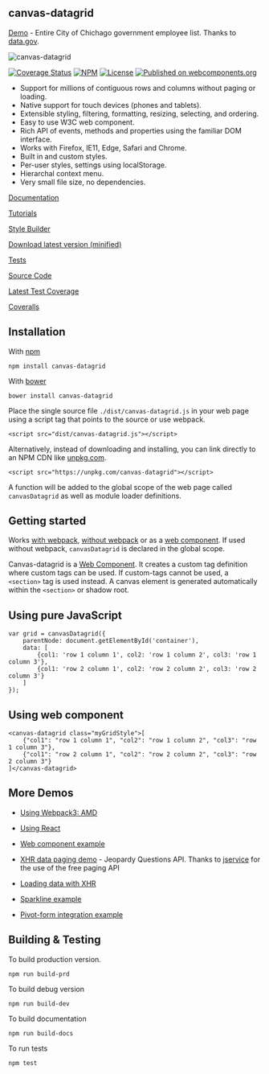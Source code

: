 canvas-datagrid
---------------

[Demo](https://tonygermaneri.github.io/canvas-datagrid/tutorials/demo.html) - Entire City of Chichago government employee list.  Thanks to [data.gov](https://www.data.gov/).

![canvas-datagrid](https://tonygermaneri.github.io/canvas-datagrid/images/datagrid1.png)

[![Coverage Status](https://coveralls.io/repos/github/TonyGermaneri/canvas-datagrid/badge.svg?branch=master&build=1640)](https://coveralls.io/github/TonyGermaneri/canvas-datagrid?branch=master)
[![NPM](https://img.shields.io/npm/v/canvas-datagrid.svg)](https://www.npmjs.com/package/canvas-datagrid)
[![License](https://img.shields.io/badge/License-BSD%203--Clause-blue.svg)](https://opensource.org/licenses/BSD-3-Clause)
[![Published on webcomponents.org](https://img.shields.io/badge/webcomponents.org-published-blue.svg)](https://www.webcomponents.org/element/TonyGermaneri/canvas-datagrid)

* Support for millions of contiguous rows and columns without paging or loading.
* Native support for touch devices (phones and tablets).
* Extensible styling, filtering, formatting, resizing, selecting, and ordering.
* Easy to use W3C web component.
* Rich API of events, methods and properties using the familiar DOM interface.
* Works with Firefox, IE11, Edge, Safari and Chrome.
* Built in and custom styles.
* Per-user styles, settings using localStorage.
* Hierarchal context menu.
* Very small file size, no dependencies.


[Documentation](https://tonygermaneri.github.io/canvas-datagrid/docs/)

[Tutorials](https://tonygermaneri.github.io/canvas-datagrid/docs/index.html#tutorials)

[Style Builder](https://tonygermaneri.github.io/canvas-datagrid/tutorials/styleBuilder.html)

[Download latest version (minified)](https://tonygermaneri.github.io/canvas-datagrid/dist/canvas-datagrid.js)

[Tests](https://tonygermaneri.github.io/canvas-datagrid/test/tests.html)

[Source Code](https://github.com/TonyGermaneri/canvas-datagrid)

[Latest Test Coverage](https://tonygermaneri.github.io/canvas-datagrid/build/report/lcov-report/index.html)

[Coveralls](https://coveralls.io/github/TonyGermaneri/canvas-datagrid)

Installation
------------

With [npm](https://www.npmjs.com/package/canvas-datagrid)

    npm install canvas-datagrid


With [bower](https://libraries.io/bower/canvas-datagrid)

    bower install canvas-datagrid


Place the single source file `./dist/canvas-datagrid.js` in your web page using
a script tag that points to the source or use webpack.

    <script src="dist/canvas-datagrid.js"></script>

Alternatively, instead of downloading and installing, you can link directly to an NPM CDN like [unpkg.com](https://unpkg.com).

    <script src="https://unpkg.com/canvas-datagrid"></script>


A function will be added to the global scope of the web page called `canvasDatagrid` as well as module loader definitions.

Getting started
---------------

Works [with webpack](https://tonygermaneri.github.io/canvas-datagrid/tutorials/amdDemo.html), [without webpack](https://tonygermaneri.github.io/canvas-datagrid/tutorials/demo.html) or as a [web component](https://tonygermaneri.github.io/canvas-datagrid/tutorials/webcomponentDemo.html).
If used without webpack, `canvasDatagrid` is declared in the global scope.

Canvas-datagrid is a [Web Component](https://www.webcomponents.org/element/TonyGermaneri/canvas-datagrid).  It creates a
custom tag definition where custom tags can be used.  If custom-tags cannot be used, a `<section>` tag is used instead.
A canvas element is generated automatically within the `<section>` or shadow root.


Using pure JavaScript
---------------------


    var grid = canvasDatagrid({
        parentNode: document.getElementById('container'),
        data: [
            {col1: 'row 1 column 1', col2: 'row 1 column 2', col3: 'row 1 column 3'},
            {col1: 'row 2 column 1', col2: 'row 2 column 2', col3: 'row 2 column 3'}
        ]
    });


Using web component
-------------------

<!--
```
<custom-element-demo>
  <template>
    <script src="https://tonygermaneri.github.io/canvas-datagrid/dist/canvas-datagrid.debug.js"></script>
    <div style="height: 300px;"><next-code-block></next-code-block></div>
  </template>
</custom-element-demo>
```
-->


    <canvas-datagrid class="myGridStyle">[
        {"col1": "row 1 column 1", "col2": "row 1 column 2", "col3": "row 1 column 3"},
        {"col1": "row 2 column 1", "col2": "row 2 column 2", "col3": "row 2 column 3"}
    ]</canvas-datagrid>


More Demos
----------

* [Using Webpack3: AMD](https://tonygermaneri.github.io/canvas-datagrid/tutorials/amdDemo.html)

* [Using React](https://tonygermaneri.github.io/canvas-datagrid/tutorials/reactExample.html)

* [Web component example](https://tonygermaneri.github.io/canvas-datagrid/tutorials/webcomponentDemo.html)

* [XHR data paging demo](https://tonygermaneri.github.io/canvas-datagrid/tutorials/xhrPagingDemo.html) - Jeopardy Questions API.  Thanks to [jservice](http://jservice.io/) for the use of the free paging API

* [Loading data with XHR](https://tonygermaneri.github.io/canvas-datagrid/tutorials/demo.html)

* [Sparkline example](https://tonygermaneri.github.io/canvas-datagrid/tutorials/sparklineDemo.html)

* [Pivot-form integration example](https://tonygermaneri.github.io/canvas-datagrid/tutorials/pivotFormDemo.html)


Building & Testing
------------------

To build production version.

    npm run build-prd

To build debug version

    npm run build-dev

To build documentation

    npm run build-docs

To run tests

    npm test


